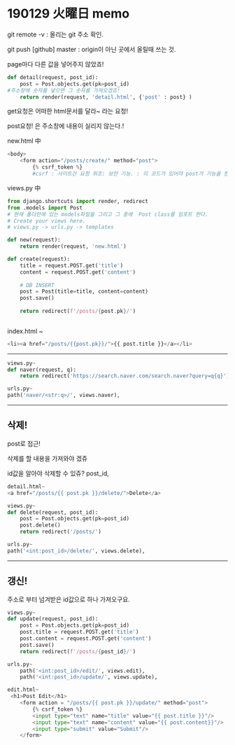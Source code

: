 # 190129 火曜日 memo



git remote -v :   올리는 git 주소 확인.

git push [github] master : origin이 아닌 곳에서 올릴때 쓰는 것.



page마다 다른 값을 넣어주지 않았죠!

```python
def detail(request, post_id):
    post = Post.objects.get(pk=post_id)
#주소창에 숫자를 넣으면 그 숫자를 가져오겠죠!
    return render(request, 'detail.html', {'post' : post} )
```



get요청은 어떠한 html문서를 달라~ 라는 요청!

post요청! 은 주소창에 내용이 실리지 않는다.!

 new.html 中

```python
<body>
    <form action="/posts/create/" method="post">
        {% csrf_token %}
        #csrf : 사이트간 요청 위조: 보안 기능. : 이 코드가 있어야 post가 기능을 한다.
```

views.py 中

```python
from django.shortcuts import render, redirect
from .models import Post
# 현재 폴더안에 있는 models파일을 그리고 그 중에  Post class를 임포트 한다.
# Create your views here.
# views.py -> urls.py -> templates

def new(request):
    return render(request, 'new.html')

def create(request):
    title = request.POST.get('title')
    content = request.POST.get('content')
    
    # DB INSERT
    post = Post(title=title, content=content)
    post.save()
    
    return redirect(f'/posts/{post.pk}/')
    
```

index.html ~

```python
<li><a href="/posts/{{post.pk}}/">{{ post.title }}</a></li>
```

---

```python
views.py~
def naver(request, q):
    return redirect('https://search.naver.com/search.naver?query=q{q}')
```

```python
urls.py~
path('naver/<str:q>/', views.naver),
```

---

## 삭제!

post로 접근!

삭제를 할 내용을 가져와야 겠쥬

id값을 알아야 삭제할 수 있쥬? post_id,

```python
detail.html~
<a href="/posts/{{ post.pk }}/delete/">Delete</a>
```

```python
views.py~
def delete(request, post_id):
    post = Post.objects.get(pk=post_id)
    post.delete()
    return redirect('/posts/')
```

```python
urls.py~
path('<int:post_id>/delete/', views.delete),
```

---

## 갱신!

주소로 부터 넘겨받은 id값으로 하나 가져오구요.

```python
views.py~
def update(request, post_id):
    post = Post.objects.get(pk=post_id)
    post.title = request.POST.get('title')
    post.content = request.POST.get('content')
    post.save()
    return redirect(f'/posts/{post_id}/')
```

```python
urls.py~
    path('<int:post_id>/edit/', views.edit),
    path('<int:post_id>/update/', views.update),
```

```python
edit.html~
 <h1>Post Edit</h1>
    <form action = "/posts/{{ post.pk }}/update/" method="post">
        {% csrf_token %}
        <input type="text" name="title" value="{{ post.title }}"/>
        <input type="text" name="content" value="{{ post.content}}"/>
        <input type="submit" value="Submit"/>
    </form>
```

